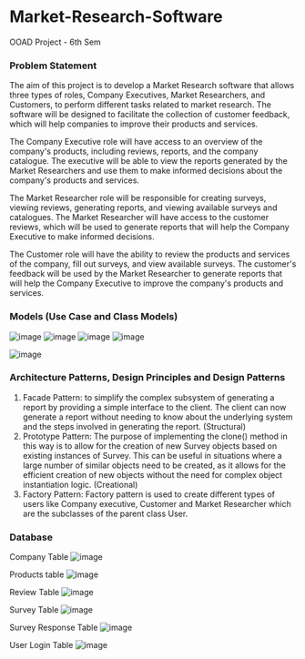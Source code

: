 # Market-Research-Software
OOAD Project - 6th Sem

### Problem Statement
The aim of this project is to develop a Market Research software that allows three types of roles, Company Executives, Market Researchers, and Customers, to perform different tasks related to market research. The software will be designed to facilitate the collection of customer feedback, which will help companies to improve their products and services.

The Company Executive role will have access to an overview of the company's products, including reviews, reports, and the company catalogue. The executive will be able to view the reports generated by the Market Researchers and use them to make informed decisions about the company's products and services.

The Market Researcher role will be responsible for creating surveys, viewing reviews, generating reports, and viewing available surveys and catalogues. The Market Researcher will have access to the customer reviews, which will be used to generate reports that will help the Company Executive to make informed decisions.

The Customer role will have the ability to review the products and services of the company, fill out surveys, and view available surveys. The customer's feedback will be used by the Market Researcher to generate reports that will help the Company Executive to improve the company's products and services.

### Models (Use Case and Class Models)
![image](https://github.com/Renita1206/Market-Research-Software/assets/66276711/6bf04830-fe8d-40d8-af8a-6d737bea2eea)
![image](https://github.com/Renita1206/Market-Research-Software/assets/66276711/c91ac482-199d-4e74-b9eb-01729e55a929)
![image](https://github.com/Renita1206/Market-Research-Software/assets/66276711/cf52c399-75e2-4b5b-8eb2-0d4c5db47c0c)
![image](https://github.com/Renita1206/Market-Research-Software/assets/66276711/71f468fe-cf46-4d3a-8af2-a1e070b15719)
  
  
![image](https://github.com/Renita1206/Market-Research-Software/assets/66276711/14d19db9-fc14-46c6-996a-11d4ea91022e)


### Architecture Patterns, Design Principles and Design Patterns
1.	Facade Pattern: to simplify the complex subsystem of generating a report by providing a simple interface to the client. The client can now generate a report without needing to know about the underlying system and the steps involved in generating the report. (Structural)
2.	Prototype Pattern: The purpose of implementing the clone() method in this way is to allow for the creation of new Survey objects based on existing instances of Survey. This can be useful in situations where a large number of similar objects need to be created, as it allows for the efficient creation of new objects without the need for complex object instantiation logic. (Creational)
3.	Factory Pattern: Factory pattern is used to create different types of users like Company executive, Customer and Market Researcher which are the subclasses of the parent class User.

### Database
Company Table
 ![image](https://github.com/Renita1206/Market-Research-Software/assets/66276711/94130d6d-2134-4d4e-860a-dcda7092b863)


Products table
![image](https://github.com/Renita1206/Market-Research-Software/assets/66276711/ab5b1e2a-2ae4-4f6a-a302-0e666ffd3856)

 

Review Table
 ![image](https://github.com/Renita1206/Market-Research-Software/assets/66276711/427bca5c-7033-4525-8cc2-1e037baac13f)


Survey Table
 ![image](https://github.com/Renita1206/Market-Research-Software/assets/66276711/4c551dbc-743c-48b5-ad5f-9f160cdfd5a8)


Survey Response Table
![image](https://github.com/Renita1206/Market-Research-Software/assets/66276711/27a57cf3-70d5-47eb-8c0e-b0711980820e)


User Login Table
![image](https://github.com/Renita1206/Market-Research-Software/assets/66276711/a4a67cf3-19c6-4483-83d2-b81fb0a8a42a)






